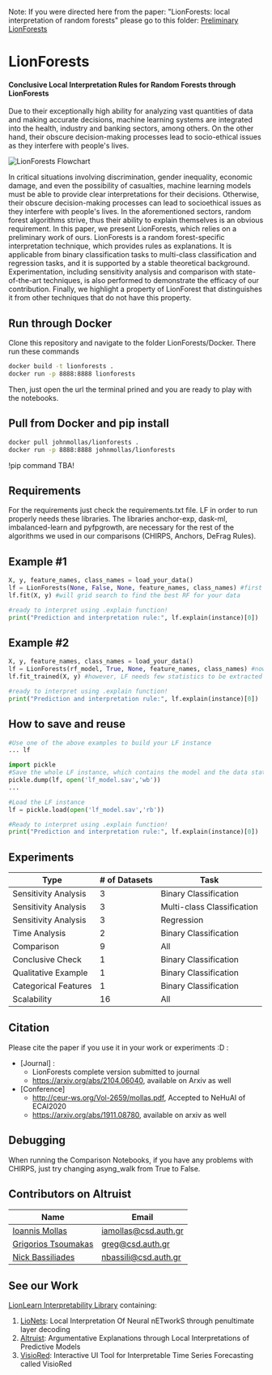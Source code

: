 Note: If you were directed here from the paper: "LionForests: local interpretation of random forests" please go to this folder: [Preliminary LionForests](https://github.com/intelligence-csd-auth-gr/LionLearn/tree/master/Preliminary_LionForests)
# LionForests
<h4>Conclusive Local Interpretation Rules for Random Forests through LionForests</h4> 

Due to their exceptionally high ability for analyzing vast quantities of data and making accurate decisions, machine learning systems are integrated into the health, industry and banking sectors, among others. On the other hand, their obscure decision-making processes lead to socio-ethical issues as they interfere with people's lives.  

![LionForests Flowchart](https://github.com/intelligence-csd-auth-gr/LionLearn/blob/master/LionForests/LionForestsFlow.png?raw=true)

In critical situations involving discrimination, gender inequality, economic damage, and even the possibility of casualties, machine learning models must be able to provide clear interpretations for their decisions. Otherwise, their obscure decision-making processes can lead to socioethical issues as they interfere with people's lives. In the aforementioned sectors, random forest algorithms strive, thus their ability to explain themselves is an obvious requirement. In this paper, we present LionForests, which relies on a preliminary work of ours. LionForests is a random forest-specific interpretation technique, which provides rules as explanations. It is applicable from binary classification tasks to multi-class classification and regression tasks, and it is supported by a stable theoretical background. Experimentation, including sensitivity analysis and comparison with state-of-the-art techniques, is also performed to demonstrate the efficacy of our contribution. Finally, we highlight a property of LionForest that distinguishes it from other techniques that do not have this property.

## Run through Docker
Clone this repository and navigate to the folder LionForests/Docker. There run these commands
```bash
docker build -t lionforests .
docker run -p 8888:8888 lionforests
```
Then, just open the url the terminal prined and you are ready to play with the notebooks. 

## Pull from Docker and pip install
```bash
docker pull johnmollas/lionforests .
docker run -p 8888:8888 johnmollas/lionforests
```
!pip command TBA!

## Requirements
For the requirements just check the requirements.txt file. LF in order to run properly needs these libraries. The libraries anchor-exp, dask-ml, imbalanced-learn and pyfpgrowth, are necessary for the rest of the algorithms we used in our comparisons (CHIRPS, Anchors, DeFrag Rules).


## Example #1
```python
X, y, feature_names, class_names = load_your_data()
lf = LionForests(None, False, None, feature_names, class_names) #first none means that no RF model is provided, second none means no scaling
lf.fit(X, y) #will grid search to find the best RF for your data

#ready to interpret using .explain function!
print("Prediction and interpretation rule:", lf.explain(instance)[0]) 
```

## Example #2
```python
X, y, feature_names, class_names = load_your_data()
lf = LionForests(rf_model, True, None, feature_names, class_names) #now we provide a model
lf.fit_trained(X, y) #however, LF needs few statistics to be extracted from training data

#ready to interpret using .explain function!
print("Prediction and interpretation rule:", lf.explain(instance)[0]) 
```

## How to save and reuse
```python
#Use one of the above examples to build your LF instance
... lf

import pickle
#Save the whole LF instance, which contains the model and the data statistics (but not the data themselves)
pickle.dump(lf, open('lf_model.sav','wb'))
...

#Load the LF instance
lf = pickle.load(open('lf_model.sav','rb'))

#Ready to interpret using .explain function!
print("Prediction and interpretation rule:", lf.explain(instance)[0]) 
```

## Experiments
Type | # of  Datasets | Task 
--- | --- | --- 
Sensitivity Analysis | 3 | Binary Classification
Sensitivity Analysis | 3 | Multi-class Classification
Sensitivity Analysis | 3 | Regression
Time Analysis | 2 | Binary Classification
Comparison | 9 | All
Conclusive Check | 1 | Binary Classification
Qualitative Example | 1 | Binary Classification
Categorical Features | 1 | Binary Classification
Scalability | 16 | All

## Citation
Please cite the paper if you use it in your work or experiments :D :

- [Journal] :
    - LionForests complete version submitted to journal
    - https://arxiv.org/abs/2104.06040, available on Arxiv as well
- [Conference] 
    - http://ceur-ws.org/Vol-2659/mollas.pdf, Accepted to NeHuAI of ECAI2020
    - https://arxiv.org/abs/1911.08780, available on arxiv as well

## Debugging
When running the Comparison Notebooks, if you have any problems with CHIRPS, just try changing asyng_walk from True to False. 

## Contributors on Altruist
Name | Email
--- | ---
[Ioannis Mollas](https://intelligence.csd.auth.gr/people/ioannis-mollas/) | iamollas@csd.auth.gr
[Grigorios Tsoumakas](https://intelligence.csd.auth.gr/people/tsoumakas/) | greg@csd.auth.gr
[Nick Bassiliades](https://intelligence.csd.auth.gr/people/bassiliades/) | nbassili@csd.auth.gr

## See our Work
[LionLearn Interpretability Library](https://github.com/intelligence-csd-auth-gr/LionLearn) containing: 
1. [LioNets](https://github.com/iamollas/LionLearn/tree/master/LioNets): Local Interpretation Of Neural nETworkS through penultimate layer decoding
2. [Altruist](https://github.com/iamollas/Altruist): Argumentative Explanations through Local Interpretations of Predictive Models
3. [VisioRed](https://github.com/intelligence-csd-auth-gr/Interpretable-Predictive-Maintenance/tree/master/VisioRed%20Demo): Interactive UI Tool for Interpretable Time Series Forecasting called VisioRed
